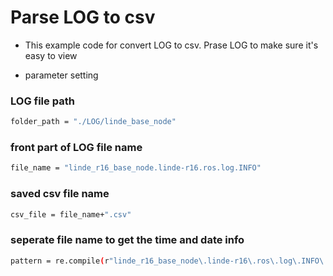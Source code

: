 # Parse LOG to csv
* This example code for convert LOG to csv. Prase LOG to make sure it's easy to view

* parameter setting
### LOG file path
```bash
folder_path = "./LOG/linde_base_node"
```
### front part of LOG file name
```bash
file_name = "linde_r16_base_node.linde-r16.ros.log.INFO"
```
### saved csv file name
```bash
csv_file = file_name+".csv"
```
### seperate file name to get the time and date info
```bash
pattern = re.compile(r"linde_r16_base_node\.linde-r16\.ros\.log\.INFO\.(\d{8}-\d{6}\.\d+)")
```